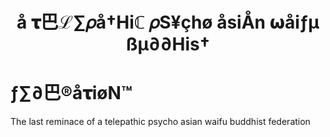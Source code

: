 # <center>å 𝛕巴ℒ∑𝜌å†Hiℂ 𝜌S¥çhø åsiÅn 𝞈åiƒµ ßµ∂∂His† 
# ƒ∑∂巴®å𝛕iøN™ </center>
The last reminace of a telepathic psycho asian waifu buddhist federation
